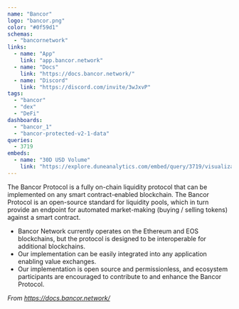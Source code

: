 ```yaml
---
name: "Bancor"
logo: "bancor.png"
color: "#0f59d1"
schemas:
  - "bancornetwork"
links:
  - name: "App"
    link: "app.bancor.network"
  - name: "Docs"
    link: "https://docs.bancor.network/"
  - name: "Discord"
    link: "https://discord.com/invite/3wJxvP"
tags:
  - "bancor"
  - "dex"
  - "DeFi"
dashboards:
  - "bancor_1"
  - "bancor-protected-v2-1-data"
queries:
  - 3719
embeds:
  - name: "30D USD Volume"
    link: "https://explore.duneanalytics.com/embed/query/3719/visualization/7220?api_key=XS0i6FfN7z1DoJ13AU68ypPrHAfzK4zoF4C2r0MD"
---
```


The Bancor Protocol is a fully on-chain liquidity protocol that can be implemented on any smart contract-enabled blockchain. The Bancor Protocol is an open-source standard for liquidity pools, which in turn provide an endpoint for automated market-making (buying / selling tokens) against a smart contract.

- Bancor Network currently operates on the Ethereum and EOS blockchains, but the protocol is designed to be interoperable for additional blockchains. 
- Our implementation can be easily integrated into any application enabling value exchanges. 
- Our implementation is open source and permissionless, and ecosystem participants are encouraged to contribute to and enhance the Bancor Protocol.

*From https://docs.bancor.network/*
